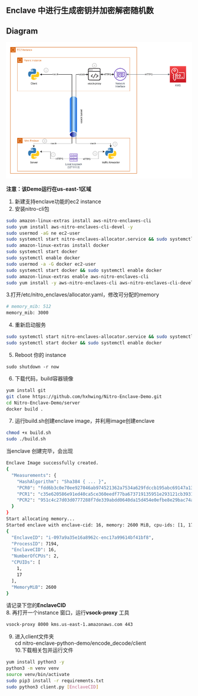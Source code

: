 ## Enclave 中进行生成密钥并加密解密随机数

## Diagram

![Architecture](./docs/assets/Architecture.png)

**注意：该Demo运行在us-east-1区域**
1. 新建支持enclave功能的ec2 instance  
2. 安装nitro-cli包  
```bash
sudo amazon-linux-extras install aws-nitro-enclaves-cli  
sudo yum install aws-nitro-enclaves-cli-devel -y  
sudo usermod -aG ne ec2-user  
sudo systemctl start nitro-enclaves-allocator.service && sudo systemctl enable nitro-enclaves-allocator.service  
sudo amazon-linux-extras install docker  
sudo systemctl start docker  
sudo systemctl enable docker  
sudo usermod -a -G docker ec2-user  
sudo systemctl start docker && sudo systemctl enable docker  
sudo amazon-linux-extras enable aws-nitro-enclaves-cli  
sudo yum install -y aws-nitro-enclaves-cli aws-nitro-enclaves-cli-devel   
```
3.打开/etc/nitro_enclaves/allocator.yaml，修改可分配的memory  
```bash
# memory_mib: 512  
memory_mib: 3000   
```  
4. 重新启动服务
```bash    
sudo systemctl start nitro-enclaves-allocator.service && sudo systemctl enable nitro-enclaves-allocator.service   
sudo systemctl start docker && sudo systemctl enable docker   
```
5. Reboot 你的 instance   
```
sudo shutdown -r now
```

6. 下载代码，build容器镜像
```bash   
yum install git    
git clone https://github.com/hxhwing/Nitro-Enclave-Demo.git
cd Nitro-Enclave-Demo/server  
docker build .
```
7. 运行build.sh创建enclave image，并利用image创建enclave
```bash    
chmod +x build.sh  
sudo ./build.sh   
```   
当enclave 创建完毕，会出现  
```bash   
Enclave Image successfully created.  
{
  "Measurements": {
    "HashAlgorithm": "Sha384 { ... }",
    "PCR0": "fdd6b3c0e70ee927046ab974521362a7534a629fdccb195abc69147a133b27b8233ff9153b376af2dccf9503cb43246e",
    "PCR1": "c35e620586e91ed40ca5ce360eedf77ba673719135951e293121cb3931220b00f87b5a15e94e25c01fecd08fc9139342",
    "PCR2": "951c4c27d03d0777288f7de339abdd0640da15d454e0efbe8e29bac74a8e8ea06edda8401b6bb672b1b71d32b9bf6751"
  }
}
Start allocating memory...
Started enclave with enclave-cid: 16, memory: 2600 MiB, cpu-ids: [1, 17]
{
  "EnclaveID": "i-097a9a35e16a8962c-enc17a99614bf41bf8",
  "ProcessID": 7194,
  "EnclaveCID": 16,
  "NumberOfCPUs": 2,
  "CPUIDs": [
    1,
    17
  ],
  "MemoryMiB": 2600
}
```
请记录下您的**EnclaveCID**  
8. 再打开一个instance 窗口，运行**vsock-proxy** 工具  
```bash
vsock-proxy 8000 kms.us-east-1.amazonaws.com 443  
```   
9. 进入client文件夹    
cd nitro-enclave-python-demo/encode_decode/client    
10.下载相关包并运行文件     
```bash     
yum install python3 -y
python3 -m venv venv
source venv/bin/activate
sudo pip3 install -r requirements.txt
sudo python3 client.py [EnclaveCID]
```
  